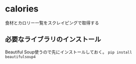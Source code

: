 # calories
食材とカロリー一覧をスクレイピングで取得する

## 必要なライブラリのインストール
Beautiful Soup使うので先にインストールしておく。
```pip install beautifulsoup4```
